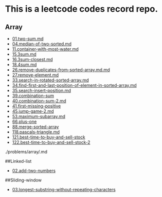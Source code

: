# This is a leetcode codes record repo.


## Array
- [01.two-sum.md](./problems/array/01.two-sum.md)  
- [04.median-of-two-sorted.md](./problems/array/04.median-of-two-sorted.md)  
- [11.container-with-most-water.md](./problems/array/11.container-with-most-water.md)  
- [15.3sum.md](./problems/array/15.3sum.md)  
- [16.3sum-closest.md](./problems/array/16.3sum-closest.md)  
- [18.4sum.md](18.4sum.md)  
- [26.remove-duplicates-from-sorted-array.md.md](./problems/array/26.remove-duplicates-from-sorted-array.md.md)  
- [27.remove-element.md](./problems/array/27.remove-element.md)  
- [33.search-in-rotated-sorted-array.md](./problems/array/33.search-in-rotated-sorted-array.md)  
- [34.find-first-and-last-position-of-element-in-sorted-array.md](./problems/array/34.find-first-and-last-position-of-element-in-sorted-array.md)  
- [35.search-insert-position.md](./problems/array/35.search-insert-position.md)  
- [39.combination-sum](./problems/array/39.combination-sum.md)  
- [40.combination-sum-2.md](./problems/array/40.combination-sum-2.md)
- [41.first-missing-positive](./problems/array/41.first-missing-positive.md)
- [45.jump-game-2.md](./problems/array/45.jump-game-2.md)
- [53.maximum-subarray.md](./problems/array/53.maximum-subarray.md)  
- [66.plus-one](./problems/array/66.plus-one.md)
- [88.merge-sorted-array](./problems/array/88.merge-sorted-array.md)
- [118.pascals-triangle.md](./problems/array/118.pascals-triangle.md)
- [121.best-time-to-buy-and-sell-stock](./problems/array/121.best-time-to-buy-and-sell-stock.md)
- [122.best-time-to-buy-and-sell-stock-2](./problems/array/122.best-time-to-buy-and-sell-stock-2.md)



./problems/array/.md


##Linked-list
- [02.add-two-numbers](./problems/linked-list/2.add-two-numbers.md)






##Sliding-window
- [03.longest-substring-without-repeating-characters](./problems/sliding-window/03.longest-substring-without-repeating-characters.md)







